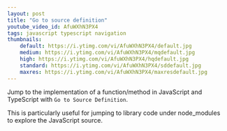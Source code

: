 ```yaml
---
layout: post
title: "Go to source definition"
youtube_video_id: AfuWXhN3PX4
tags: javascript typescript navigation
thumbnails:
    default: https://i.ytimg.com/vi/AfuWXhN3PX4/default.jpg
    medium: https://i.ytimg.com/vi/AfuWXhN3PX4/mqdefault.jpg
    high: https://i.ytimg.com/vi/AfuWXhN3PX4/hqdefault.jpg
    standard: https://i.ytimg.com/vi/AfuWXhN3PX4/sddefault.jpg
    maxres: https://i.ytimg.com/vi/AfuWXhN3PX4/maxresdefault.jpg
---
```


Jump to the implementation of a function/method in JavaScript and TypeScript with `Go to Source Definition`.

This is particularly useful for jumping to library code under node_modules to explore the JavaScript source.